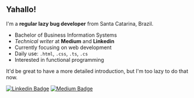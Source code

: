 ## Yahallo!

I'm a **regular lazy bug developer** from Santa Catarina, Brazil.

- Bachelor of Business Information Systems
- _Technical writer_ at **Medium** and **Linkedin**
- Currently focusing on web development
- Daily use: <code>.html</code>, <code>.css</code>, <code>.ts</code>, <code>.cs</code>
- Interested in functional programming

It'd be great to have a more detailed introduction, but I'm too lazy to do that now.

[![Linkedin Badge](https://img.shields.io/badge/-linkedin-blue?style=flat-circle&logo=Linkedin&logoColor=white&link=https://www.linkedin.com/in/ghiorzi/)](https://www.linkedin.com/in/ghiorzi/) [![Medium Badge](https://img.shields.io/badge/-medium-black?style=flat-circle&logo=Medium&logoColor=white&link=https://medium.com/@ghiorzi)](https://medium.com/@ghiorzi)
